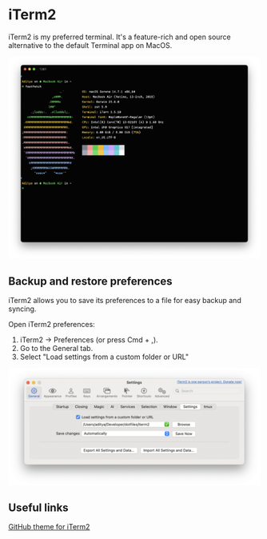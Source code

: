 # iTerm2

iTerm2 is my preferred terminal. It's a feature-rich and open source alternative to the default Terminal app on MacOS.

![iTerm2 screenshot](iterm2-screenshot.png)

## Backup and restore preferences

iTerm2 allows you to save its preferences to a file for easy backup and syncing.

Open iTerm2 preferences:

1. iTerm2 → Preferences (or press Cmd + ,).
2. Go to the General tab.
3. Select "Load settings from a custom folder or URL"

![iTerm2 backup settings](iterm2-backup-settings.png)

## Useful links

[GitHub theme for iTerm2](https://github.com/cdalvaro/github-vscode-theme-iterm/)
